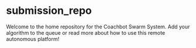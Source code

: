# submission_repo
Welcome to the home repository for the Coachbot Swarm System. Add your algorithm to the queue or read more about how to use this remote autonomous platform!
